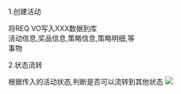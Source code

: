 1.创建活动   

将REQ VO写入XXX数据到库  
活动信息,奖品信息,策略信息,策略明细,等  
事物   


2.状态流转  

根据传入的活动状态,判断是否可以流转到其他状态
![](H:\ProjectImage\Lottery\8-01.png)